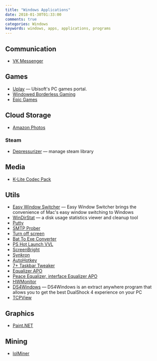 ```yaml
---
title: "Windows Applications"
date: 2018-01-30T01:33:00
comments: true
categories: Windows
keywords: windows, apps, applications, programs
---
```


## Communication
* [VK Messenger](https://vk.com/messenger)

## Games
* [Uplay](https://uplay.ubi.com/) — Ubisoft's PC games portal.
* [Windowed Borderless Gaming](http://westechsolutions.net/sites/WindowedBorderlessGaming/)
* [Epic Games](https://www.epicgames.com/store/)

## Cloud Storage
* [Amazon Photos](https://www.amazon.com/Amazon-Photos/b?ie=UTF8&node=13234696011)

### Steam
* [Depressurizer](https://github.com/mvegter/Depressurizer) — manage steam library

## Media
* [K-Lite Codec Pack](http://codecguide.com/)

## Utils
* [Easy Window Switcher](https://neosmart.net/EasySwitch/) — Easy Window Switcher brings the convenience of Mac's easy window switching to Windows
* [WinDirStat](https://windirstat.net/) — a disk usage statistics viewer and cleanup tool
* [Putty](https://www.chiark.greenend.org.uk/~sgtatham/putty/)
* [SMTP Prober](http://www.alexnolan.net/software/SMTPProber.htm)
* [Turn off screen](https://gallery.technet.microsoft.com/scriptcenter/Turn-off-screen-4d173e0a)
* [Bat To Exe Converter](https://bat-to-exe-converter.en.uptodown.com/windows)
* [PS Hot Launch VVL](http://www.pssoftlab.com/pshl_info.phtml)
* [ScreenBright](https://screenbright.en.lo4d.com/)
* [Synkron](http://synkron.sourceforge.net/)
* [AutoHotkey](https://www.autohotkey.com/)
* [7+ Taskbar Tweaker](https://rammichael.com/7-taskbar-tweaker)
* [Equalizer APO](https://sourceforge.net/projects/equalizerapo/)
* [Peace Equalizer, interface Equalizer APO](https://sourceforge.net/projects/peace-equalizer-apo-extension/)
* [HWMonitor](https://www.cpuid.com/softwares/hwmonitor.html)
* [DS4Windows](https://github.com/Ryochan7/DS4Windows) — DS4Windows is an extract anywhere program that allows you to get the best DualShock 4 experience on your PC
* [TCPView](https://docs.microsoft.com/en-us/sysinternals/downloads/tcpview)

## Graphics
* [Paint.NET](https://www.getpaint.net)

## Mining
* [lolMiner](https://github.com/Lolliedieb/lolMiner-releases/releases)
